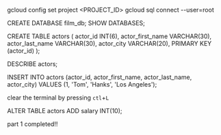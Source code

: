 gcloud config set project <PROJECT_ID>
gcloud sql connect <SQL-SERVER> --user=root

CREATE DATABASE film_db;
SHOW DATABASES;

CREATE TABLE actors (
actor_id INT(6),
actor_first_name VARCHAR(30),
actor_last_name VARCHAR(30),
actor_city VARCHAR(20),
PRIMARY KEY (actor_id)
);

DESCRIBE actors;

INSERT INTO actors (actor_id, actor_first_name, actor_last_name, actor_city) 
VALUES 	(1, 'Tom', 'Hanks', 'Los Angeles');

clear the terminal by pressing `ctl`+`L`

 ALTER TABLE actors ADD salary INT(10);

 part 1 completed!!